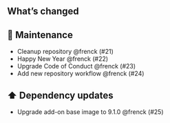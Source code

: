 ## What’s changed

## 🧰 Maintenance

- Cleanup repository @frenck (#21)
- Happy New Year @frenck (#22)
- Upgrade Code of Conduct @frenck (#23)
- Add new repository workflow @frenck (#24)

## ⬆️ Dependency updates

- Upgrade add-on base image to 9.1.0 @frenck (#25)
